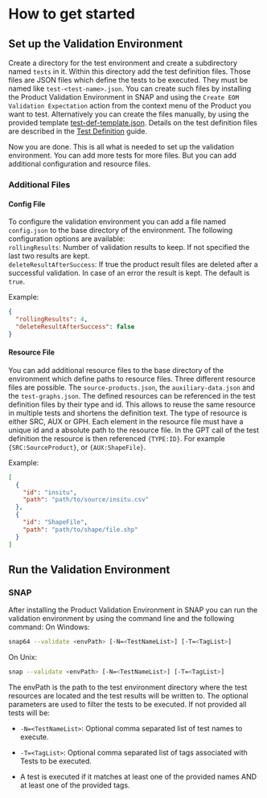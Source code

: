 How to get started
==================

## Set up the Validation Environment

Create a directory for the test environment and create a subdirectory named `tests` in it.
Within this directory add the test definition files. Those files are JSON files which define the tests to be executed.
They must be named like `test-<test-name>.json`.
You can create such files by installing the Product Validation Environment in SNAP and using
the `Create EOM Validation Expectation` action from the context menu of the Product you want to test. Alternatively you
can create the files manually, by using the provided template [test-def-template.json](test-def-template.json).
Details on the test definition files are described in the [Test Definition](TestDefinition.md) guide.

Now you are done. This is all what is needed to set up the validation environment. You can add more tests for more
files. But you can add additional configuration and resource files.

### Additional Files

#### Config File

To configure the validation environment you can add a file named `config.json` to the base directory of the environment.
The following configuration options are available:<br>
`rollingResults`: Number of validation results to keep. If not specified the last two results are kept.<br>
`deleteResultAfterSuccess`: If true the product result files are deleted after a successful validation. In case of an
error the result is kept. The default is `true`.<br>

Example:

```json
{
  "rollingResults": 4,
  "deleteResultAfterSuccess": false
}
```

#### Resource File

You can add additional resource files to the base directory of the environment which define paths to resource files.
Three different resource files are possible. The `source-products.json`, the `auxiliary-data.json` and
the `test-graphs.json`.
The defined resources can be referenced in the test definition files by their type and id. This allows to reuse the same
resource in multiple tests and shortens the definition text.
The type of resource is either SRC, AUX or GPH. Each element in the resource file must have a unique id and a absolute
path to the resource file.
In the GPT call of the test definition the resource is then referenced `{TYPE:ID}`. For example `{SRC:SourceProduct}`,
or `{AUX:ShapeFile}`.

Example:

```json
[
  {
    "id": "insitu",
    "path": "path/to/source/insitu.csv"
  },
  {
    "id": "ShapeFile",
    "path": "path/to/shape/file.shp"
  }
]
```

## Run the Validation Environment

### SNAP
After installing the Product Validation Environment in SNAP you can run the validation environment by using the
command line and the following command:
On Windows:
```bash
snap64 --validate <envPath> [-N=<TestNameList>] [-T=<TagList>]
```
On Unix:
```bash
snap --validate <envPath> [-N=<TestNameList>] [-T=<TagList>]
```

The envPath is the path to the test environment directory where the test resources are located and the test results will be
written to. The optional parameters are used to filter the tests to be executed. If not provided all tests will be:
* `-N=<TestNameList>`: Optional comma separated list of test names to execute.
* `-T=<TagList>`: Optional comma separated list of tags associated with Tests to be executed.

* A test is executed if it matches at least one of the provided names AND at least one of the provided tags.



